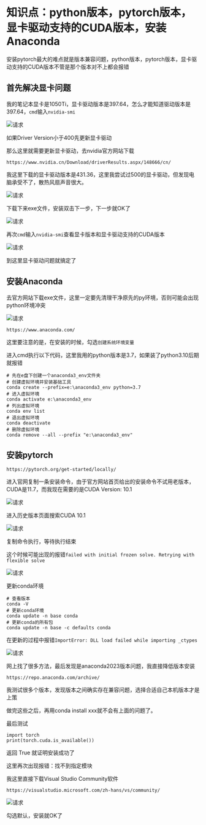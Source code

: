# 知识点：python版本，pytorch版本，显卡驱动支持的CUDA版本，安装Anaconda

安装pytorch最大的难点就是版本兼容问题，python版本，pytorch版本，显卡驱动支持的CUDA版本不管是那个版本对不上都会报错

## 首先解决显卡问题

我的笔记本显卡是1050Ti，显卡驱动版本是397.64，怎么才能知道驱动版本是397.64，`cmd`输入`nvidia-smi`

![请求](./img/1.png)

如果Driver Version小于400先更新显卡驱动

那么这里就需要更新显卡驱动，去nvidia官方网站下载

    https://www.nvidia.cn/Download/driverResults.aspx/148666/cn/

我这里下载的显卡驱动版本是431.36，这里我尝试过500的显卡驱动，但发现电脑承受不了，散热风扇声音很大。

![请求](./img/2.png)

下载下来exe文件，安装双击下一步，下一步就OK了

![请求](./img/3.png)

再次`cmd`输入`nvidia-smi`查看显卡版本和显卡驱动支持的CUDA版本

![请求](./img/4.png)

到这里显卡驱动问题就搞定了

## 安装Anaconda

去官方网站下载exe文件，这里一定要先清理干净原先的py环境，否则可能会出现python环境冲突

![请求](./img/5.png)

    https://www.anaconda.com/

这里要注意的是，在安装的时候，勾选`创建系统环境变量`

进入cmd执行以下代码，这里我用的python版本是3.7，如果装了python3.10后期就报错
    
    # 先在e盘下创建一个anaconda3_env文件夹
    # 创建虚拟环境并安装基础工具
    conda create --prefix=e:\anaconda3_env python=3.7
    # 进入虚拟环境
    conda activate e:\anaconda3_env
    # 列出虚拟环境
    conda env list
    # 退出虚拟环境
    conda deactivate
    # 删除虚拟环境
    conda remove --all --prefix "e:\anaconda3_env"

## 安装pytorch

    https://pytorch.org/get-started/locally/

进入官网复制一条安装命令，由于官方网站首页给出的安装命令不试用老版本，CUDA是11.7，而我现在需要的是CUDA Version: 10.1

![请求](./img/6.png)

进入历史版本页面搜索CUDA 10.1

![请求](./img/7.png)

复制命令执行，等待执行结束

这个时候可能出现的报错`failed with initial frozen solve. Retrying with flexible solve`

![请求](./img/9.png)

更新conda环境

    # 查看版本
    conda -V
    # 更新conda环境
    conda update -n base conda
    # 更新conda的所有包
    conda update -n base -c defaults conda

在更新的过程中报错`ImportError: DLL load failed while importing _ctypes`

![请求](./img/10.png)

网上找了很多方法，最后发现是anaconda2023版本问题，我直接降低版本安装

    https://repo.anaconda.com/archive/

我测试很多个版本，发现版本之间确实存在兼容问题，选择合适自己本机版本才是上策

做完这些之后，再用conda install xxx就不会有上面的问题了。

最后测试

    import torch
    print(torch.cuda.is_available())

返回 True 就证明安装成功了

这里再次出现报错：找不到指定模块

我这里直接下载Visual Studio Community软件

    https://visualstudio.microsoft.com/zh-hans/vs/community/

![请求](./img/8.png)

勾选默认，安装就OK了